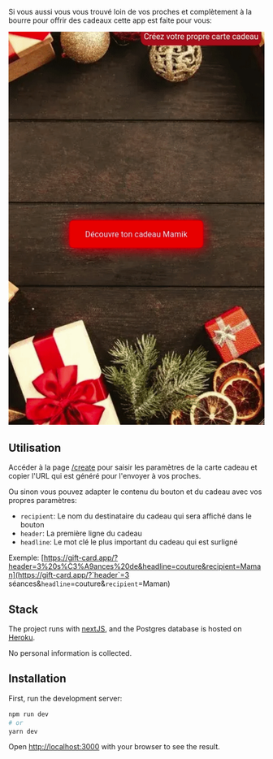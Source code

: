 Si vous aussi vous vous trouvé loin de vos proches et complètement à la bourre pour offrir des cadeaux cette app est faite pour vous: 

![public/gift-card.gif](public/gift-card.gif)

## Utilisation

Accéder à la page [/create](https://gift-card.app/create) pour saisir les paramètres de la carte cadeau et copier l'URL qui est généré pour l'envoyer à vos proches. 

Ou sinon vous pouvez adapter le contenu du bouton et du cadeau avec vos propres paramètres:

- `recipient`: Le nom du destinataire du cadeau qui sera affiché dans le bouton
- `header`: La première ligne du cadeau
- `headline`: Le mot clé le plus important du cadeau qui est surligné

Exemple: [https://gift-card.app/?header=3%20s%C3%A9ances%20de&headline=couture&recipient=Maman](https://gift-card.app/?`header`=3 séances&`headline`=couture&`recipient`=Maman)

## Stack

The project runs with [nextJS](https://nextjs.org), and the Postgres database is hosted on [Heroku](https://heroku.com). 

No personal information is collected. 

## Installation

First, run the development server:

```bash
npm run dev
# or
yarn dev
```

Open [http://localhost:3000](http://localhost:3000) with your browser to see the result.
